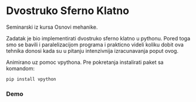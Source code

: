 # Dvostruko Sferno Klatno

Seminarski iz kursa Osnovi mehanike. 

Zadatak je bio implementirati dvostruko sferno klatno u pythonu. Pored toga smo se bavili i paralelizacijom programa i prakticno videli koliku dobit ova tehnika donosi
kada su u pitanju intenzivnija izracunavanja poput ovog. 

Animirano uz pomoc vpythona. Pre pokretanja instalirati paket sa komandom:

`pip install vpython`

### Demo
